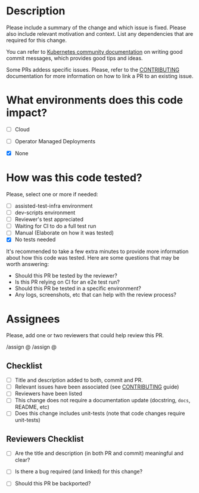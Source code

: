 # Description

Please include a summary of the change and which issue is fixed. Please also include relevant motivation and context. List any dependencies that are required for this change.

You can refer to [Kubernetes community documentation] on writing good commit messages, which provides good tips and ideas.

Some PRs addess specific issues. Please, refer to the [CONTRIBUTING] documentation for more
information on how to link a PR to an existing issue.

# What environments does this code impact?

- [ ] Cloud
- [ ] Operator Managed Deployments
- [x] None


# How was this code tested?

Please, select one or more if needed:

- [ ] assisted-test-infra environment
- [ ] dev-scripts environment
- [ ] Reviewer's test appreciated
- [ ] Waiting for CI to do a full test run
- [ ] Manual (Elaborate on how it was tested)
- [x] No tests needed

It's recommended to take a few extra minutes to provide more information about
how this code was tested. Here are some questions that may be worth answering:

- Should this PR be tested by the reviewer?
- Is this PR relying on CI for an e2e test run?
- Should this PR be tested in a specific environment?
- Any logs, screenshots, etc that can help with the review process?


# Assignees

Please, add one or two reviewers that could help review this PR.

/assign @
/assign @

## Checklist

- [ ] Title and description added to both, commit and PR.
- [ ] Relevant issues have been associated (see [CONTRIBUTING] guide)
- [ ] Reviewers have been listed
- [ ] This change does not require a documentation update (docstring, `docs`, README, etc)
- [ ] Does this change includes unit-tests (note that code changes require unit-tests)

## Reviewers Checklist

- [ ] Are the title and description (in both PR and commit) meaningful and clear?
- [ ] Is there a bug required (and linked) for this change?
- [ ] Should this PR be backported?


[Kubernetes community documentation]: https://github.com/kubernetes/community/blob/master/contributors/guide/pull-requests.md#commit-message-guidelines
[CONTRIBUTING]: https://github.com/openshift/assisted-service/blob/master/CONTRIBUTING.md

